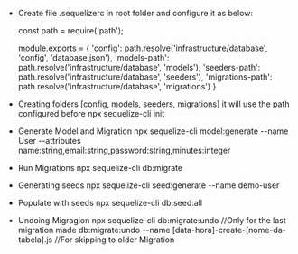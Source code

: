 * Create file .sequelizerc in root folder and configure it as below:

    const path = require('path');

    module.exports = {
    'config': path.resolve('infrastructure/database', 'config', 'database.json'),
    'models-path': path.resolve('infrastructure/database', 'models'),
    'seeders-path': path.resolve('infrastructure/database', 'seeders'),
    'migrations-path': path.resolve('infrastructure/database', 'migrations')
    }

* Creating folders [config, models, seeders, migrations] it will use the path configured before
    npx sequelize-cli init

* Generate Model and Migration
    npx sequelize-cli model:generate --name User --attributes name:string,email:string,password:string,minutes:integer

* Run Migrations
    npx sequelize-cli db:migrate

* Generating seeds
    npx sequelize-cli seed:generate --name demo-user

* Populate with seeds
    npx sequelize-cli db:seed:all

* Undoing Migragion
    npx sequelize-cli db:migrate:undo //Only for the last migration made
    db:migrate:undo --name [data-hora]-create-[nome-da-tabela].js //For skipping to older Migration